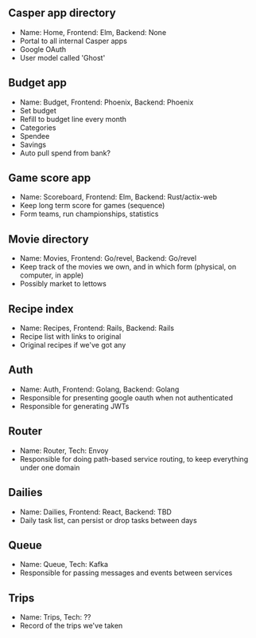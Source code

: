 ## Casper app directory
* Name: Home, Frontend: Elm, Backend: None
* Portal to all internal Casper apps
* Google OAuth
* User model called 'Ghost'

## Budget app
* Name: Budget, Frontend: Phoenix, Backend: Phoenix
* Set budget
* Refill to budget line every month
* Categories
* Spendee
* Savings
* Auto pull spend from bank?

## Game score app
* Name: Scoreboard, Frontend: Elm, Backend: Rust/actix-web
* Keep long term score for games (sequence)
* Form teams, run championships, statistics

## Movie directory
* Name: Movies, Frontend: Go/revel, Backend: Go/revel
* Keep track of the movies we own, and in which form (physical, on computer, in apple)
* Possibly market to lettows

## Recipe index
* Name: Recipes, Frontend: Rails, Backend: Rails
* Recipe list with links to original
* Original recipes if we've got any

## Auth
* Name: Auth, Frontend: Golang, Backend: Golang
* Responsible for presenting google oauth when not authenticated
* Responsible for generating JWTs

## Router
* Name: Router, Tech: Envoy
* Responsible for doing path-based service routing, to keep everything under one domain

## Dailies
* Name: Dailies, Frontend: React, Backend: TBD
* Daily task list, can persist or drop tasks between days

## Queue
* Name: Queue, Tech: Kafka
* Responsible for passing messages and events between services

## Trips
* Name: Trips, Tech: ??
* Record of the trips we've taken
